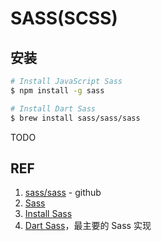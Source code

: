 # SASS(SCSS)

## 安装

```sh
# Install JavaScript Sass
$ npm install -g sass

# Install Dart Sass
$ brew install sass/sass/sass
```

TODO

## REF

1. [sass/sass](https://github.com/sass/sass) - github
1. [Sass](https://sass-lang.com)
1. [Install Sass](https://sass-lang.com/install)
1. [Dart Sass](https://sass-lang.com/dart-sass)，最主要的 Sass 实现